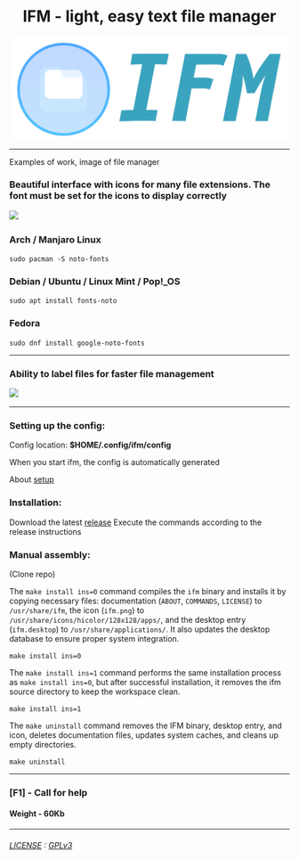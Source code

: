 



<div align="center">
<H1>IFM - light, easy text file manager</H1>
<a href="https://github.com/yinmus/ifm/">
<img src="ifm-logo.png" width="750">
</a>
</div>

____

Examples of work, image of file manager



<p>
<H3> Beautiful interface with icons for many file extensions. The font must be set for the icons to display correctly</H3>
<img src="https://github.com/yinmus/a/blob/main/p1.png" width="78%" /> 
</p>

### Arch / Manjaro Linux

```
sudo pacman -S noto-fonts
```

###  Debian / Ubuntu / Linux Mint / Pop!_OS

```
sudo apt install fonts-noto
```

### Fedora

```
sudo dnf install google-noto-fonts
```



___

<p>
  <H3> Ability to label files for faster file management </H3>
 <img src="https://github.com/yinmus/a/blob/main/p2.png" width="50%" />
  
</p>

___




### Setting up the config:

Config location: **$HOME/.config/ifm/config**

When you start ifm, the config is automatically generated

About [setup](docs/CFG-GUIDE.txt)  


### Installation:

Download the latest [release](https://github.com/yinmus/ifm/releases/)
Execute the commands according to the release instructions




### Manual assembly:

(Clone repo)

The `make install ins=0` command compiles the `ifm` binary and installs it by copying necessary files: documentation (`ABOUT`, `COMMANDS`, `LICENSE`) to `/usr/share/ifm`, the icon (`ifm.png`) to `/usr/share/icons/hicolor/128x128/apps/`, and the desktop entry (`ifm.desktop`) to `/usr/share/applications/`. It also updates the desktop database to ensure proper system integration.

```
make install ins=0
```

The `make install ins=1` command performs the same installation process as `make install ins=0`, but after successful installation, it removes the ifm source directory to keep the workspace clean.

```
make install ins=1
```

The `make uninstall` command removes the IFM binary, desktop entry, and icon, deletes documentation files, updates system caches, and cleans up empty directories.

```
make uninstall
```

____

### [F1] - Call for help
#### Weight - 60Kb
___




###### [LICENSE](LICENSE) : [GPLv3](https://www.gnu.org/licenses/gpl-3.0.ru.html)
